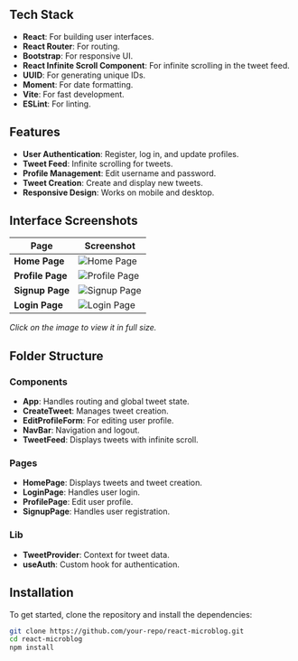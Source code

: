 ## Tech Stack

- **React**: For building user interfaces.
- **React Router**: For routing.
- **Bootstrap**: For responsive UI.
- **React Infinite Scroll Component**: For infinite scrolling in the tweet feed.
- **UUID**: For generating unique IDs.
- **Moment**: For date formatting.
- **Vite**: For fast development.
- **ESLint**: For linting.

## Features

- **User Authentication**: Register, log in, and update profiles.
- **Tweet Feed**: Infinite scrolling for tweets.
- **Profile Management**: Edit username and password.
- **Tweet Creation**: Create and display new tweets.
- **Responsive Design**: Works on mobile and desktop.

## Interface Screenshots

| Page           | Screenshot                                               |
|----------------|----------------------------------------------------------|
| **Home Page**  | ![Home Page](https://github.com/israeltechchallenge/react-microblog-marieslo/assets/110108878/815622e1-fd41-43be-a187-bd051a612cfd) |
| **Profile Page** | ![Profile Page](https://github.com/israeltechchallenge/react-microblog-marieslo/assets/110108878/ee72ed1a-b9c8-499a-9d28-1b7c6d2b9da4) |
| **Signup Page**  | ![Signup Page](https://github.com/israeltechchallenge/react-microblog-marieslo/assets/110108878/7d4001a5-1a6a-43c1-a916-b73d55399ee5) |
| **Login Page**   | ![Login Page](https://github.com/israeltechchallenge/react-microblog-marieslo/assets/110108878/ea0b4cc1-c4fb-42cc-ae92-8dce59fe4e71) |

*Click on the image to view it in full size.*

## Folder Structure

### Components

- **App**: Handles routing and global tweet state.
- **CreateTweet**: Manages tweet creation.
- **EditProfileForm**: For editing user profile.
- **NavBar**: Navigation and logout.
- **TweetFeed**: Displays tweets with infinite scroll.

### Pages

- **HomePage**: Displays tweets and tweet creation.
- **LoginPage**: Handles user login.
- **ProfilePage**: Edit user profile.
- **SignupPage**: Handles user registration.

### Lib

- **TweetProvider**: Context for tweet data.
- **useAuth**: Custom hook for authentication.

## Installation

To get started, clone the repository and install the dependencies:

```bash
git clone https://github.com/your-repo/react-microblog.git
cd react-microblog
npm install
